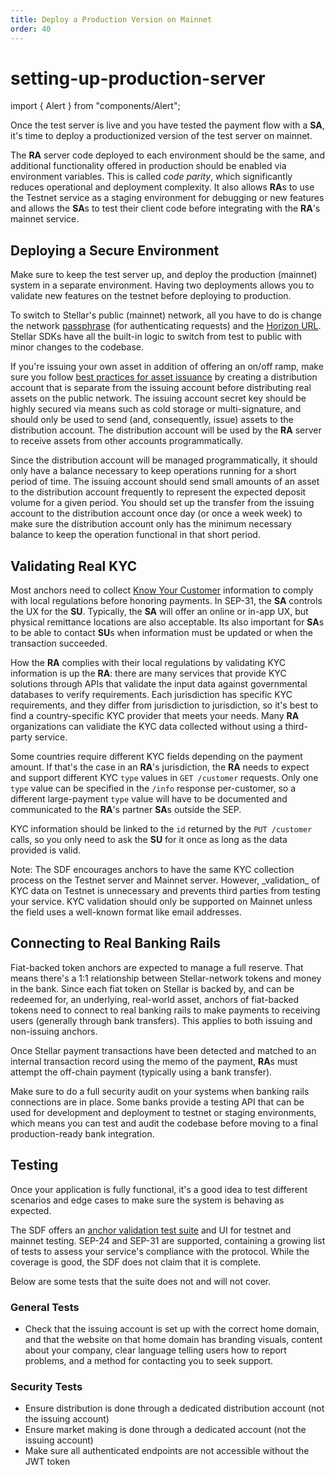 ```yaml
---
title: Deploy a Production Version on Mainnet
order: 40
---
```


# setting-up-production-server

import { Alert } from "components/Alert";

Once the test server is live and you have tested the payment flow with a **SA**, it's time to deploy a productionized version of the test server on mainnet.

The **RA** server code deployed to each environment should be the same, and additional functionality offered in production should be enabled via environment variables. This is called _code parity_, which significantly reduces operational and deployment complexity. It also allows **RA**s to use the Testnet service as a staging environment for debugging or new features and allows the **SA**s to test their client code before integrating with the **RA**'s mainnet service.

## Deploying a Secure Environment

Make sure to keep the test server up, and deploy the production \(mainnet\) system in a separate environment. Having two deployments allows you to validate new features on the testnet before deploying to production.

To switch to Stellar's public \(mainnet\) network, all you have to do is change the network [passphrase](../../content/docs/glossary/network-passphrase.md) \(for authenticating requests\) and the [Horizon URL](https://horizon.stellar.org/). Stellar SDKs have all the built-in logic to switch from test to public with minor changes to the codebase.

If you're issuing your own asset in addition of offering an on/off ramp, make sure you follow [best practices for asset issuance](../../issuing-assets/how-to-issue-an-asset.md) by creating a distribution account that is separate from the issuing account before distributing real assets on the public network. The issuing account secret key should be highly secured via means such as cold storage or multi-signature, and should only be used to send \(and, consequently, issue\) assets to the distribution account. The distribution account will be used by the **RA** server to receive assets from other accounts programmatically.

Since the distribution account will be managed programmatically, it should only have a balance necessary to keep operations running for a short period of time. The issuing account should send small amounts of an asset to the distribution account frequently to represent the expected deposit volume for a given period. You should set up the transfer from the issuing account to the distribution account once day \(or once a week week\) to make sure the distribution account only has the minimum necessary balance to keep the operation functional in that short period.

## Validating Real KYC

Most anchors need to collect [Know Your Customer](https://en.wikipedia.org/wiki/Know_your_customer) information to comply with local regulations before honoring payments. In SEP-31, the **SA** controls the UX for the **SU**. Typically, the **SA** will offer an online or in-app UX, but physical remittance locations are also acceptable. Its also important for **SA**s to be able to contact **SU**s when information must be updated or when the transaction succeeded.

How the **RA** complies with their local regulations by validating KYC information is up the **RA**: there are many services that provide KYC solutions through APIs that validate the input data against governmental databases to verify requirements. Each jurisdiction has specific KYC requirements, and they differ from jurisdiction to jurisdiction, so it's best to find a country-specific KYC provider that meets your needs. Many **RA** organizations can validiate the KYC data collected without using a third-party service.

Some countries require different KYC fields depending on the payment amount. If that's the case in an **RA**'s jurisdiction, the **RA** needs to expect and support different KYC `type` values in `GET /customer` requests. Only one `type` value can be specified in the `/info` response per-customer, so a different large-payment `type` value will have to be documented and communicated to the **RA**'s partner **SA**s outside the SEP.

KYC information should be linked to the `id` returned by the `PUT /customer` calls, so you only need to ask the **SU** for it once as long as the data provided is valid.

 Note: The SDF encourages anchors to have the same KYC collection process on the Testnet server and Mainnet server. However, \_validation\_ of KYC data on Testnet is unnecessary and prevents third parties from testing your service. KYC validation should only be supported on Mainnet unless the field uses a well-known format like email addresses.

## Connecting to Real Banking Rails

Fiat-backed token anchors are expected to manage a full reserve. That means there's a 1:1 relationship between Stellar-network tokens and money in the bank. Since each fiat token on Stellar is backed by, and can be redeemed for, an underlying, real-world asset, anchors of fiat-backed tokens need to connect to real banking rails to make payments to receiving users \(generally through bank transfers\). This applies to both issuing and non-issuing anchors.

Once Stellar payment transactions have been detected and matched to an internal transaction record using the memo of the payment, **RA**s must attempt the off-chain payment \(typically using a bank transfer\).

Make sure to do a full security audit on your systems when banking rails connections are in place. Some banks provide a testing API that can be used for development and deployment to testnet or staging environments, which means you can test and audit the codebase before moving to a final production-ready bank integration.

## Testing

Once your application is fully functional, it's a good idea to test different scenarios and edge cases to make sure the system is behaving as expected.

The SDF offers an [anchor validation test suite](https://anchor-validator.stellar.org/) and UI for testnet and mainnet testing. SEP-24 and SEP-31 are supported, containing a growing list of tests to assess your service's compliance with the protocol. While the coverage is good, the SDF does not claim that it is complete.

Below are some tests that the suite does not and will not cover.

### General Tests

* Check that the issuing account is set up with the correct home domain, and that the website on that home domain has branding visuals, content about your company, clear language telling users how to report problems, and a method for contacting you to seek support.

### Security Tests

* Ensure distribution is done through a dedicated distribution account \(not the issuing account\)
* Ensure market making is done through a dedicated account \(not the issuing account\)
* Make sure all authenticated endpoints are not accessible without the JWT token


